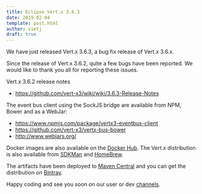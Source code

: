 ```yaml
---
title: Eclipse Vert.x 3.6.3
date: 2019-02-04
template: post.html
author: vietj
draft: true
---
```


We have just released Vert.x 3.6.3, a bug fix release of Vert.x 3.6.x.

Since the release of Vert.x 3.6.2, quite a few bugs have been reported. We would like to thank you all for reporting these issues.

Vert.x 3.6.2 release notes

* https://github.com/vert-x3/wiki/wiki/3.6.3-Release-Notes

The event bus client using the SockJS bridge are available from NPM, Bower and as a WebJar:

* https://www.npmjs.com/package/vertx3-eventbus-client
* https://github.com/vert-x3/vertx-bus-bower
* http://www.webjars.org/

Docker images are also available on the [Docker Hub](https://hub.docker.com/u/vertx/). The Vert.x distribution is also available from [SDKMan](http://sdkman.io/index.html) and [HomeBrew](http://brew.sh/).

The artifacts have been deployed to [Maven Central](http://search.maven.org/#search%7Cga%7C1%7Cg%3A%22io.vertx%22%20AND%20v%3A%223.6.3%22) and you can get the distribution on [Bintray](https://bintray.com/vertx/downloads/distribution/3.6.3/view).

Happy coding and see you soon on our user or dev [channels](https://vertx.io/community).
